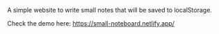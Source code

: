 A simple website to write small notes that will be saved to localStorage.

Check the demo here: https://small-noteboard.netlify.app/
